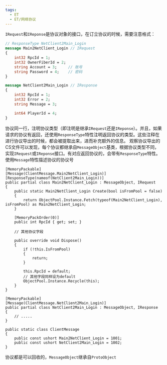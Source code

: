 ```yaml
---
tags:
  - ET
  - ET/网络协议
---
```

`IRequest`和`IReponse`是协议对象的接口，在订立协议的时候，需要注意格式：
```protobuf
// ResponseType NetClient2Main_Login
message Main2NetClient_Login // IRequest
{
	int32 RpcId = 1;
	int32 OwnerFiberId = 2;
	string Account = 3;		// 账号
	string Password = 4; 	// 密码
}

message NetClient2Main_Login // IResponse
{
	int32 RpcId = 1;
	int32 Error = 2;
	string Message = 3;

	int64 PlayerId = 4;
}
```
协议同一行，注明协议类型（即注明是继承`IRequest`还是`IReponse`）。并且，如果请求的协议有返回，还使用`ResponseType`特性注明返回协议的类型。这些注释在进行协议导出的时候，都会被提取出来，进而补充额外的信息。
观察协议导出的CS文件可以发现，每个协议都继承自`MessageObject`基类，根据协议类型不同，实现`IRequest`或`IReponse`接口。有对应返回协议的，会带有`ResponseType`特性。使用`Message`特性描述协议的协议号
```CSharp
[MemoryPackable]
[Message(ClientMessage.Main2NetClient_Login)]
[ResponseType(nameof(NetClient2Main_Login))]
public partial class Main2NetClient_Login : MessageObject, IRequest
{
    public static Main2NetClient_Login Create(bool isFromPool = false)
    {
        return ObjectPool.Instance.Fetch(typeof(Main2NetClient_Login), isFromPool) as Main2NetClient_Login;
    }

    [MemoryPackOrder(0)]
    public int RpcId { get; set; }

    // 其他协议字段
  
    public override void Dispose()
    {
        if (!this.IsFromPool)
        {
            return;
        }

        this.RpcId = default;
        // 其他字段同样设为default
        ObjectPool.Instance.Recycle(this);
    }
}

[MemoryPackable]
[Message(ClientMessage.NetClient2Main_Login)]
public partial class NetClient2Main_Login : MessageObject, IResponse
{
    // .....
}

public static class ClientMessage
{
    public const ushort Main2NetClient_Login = 1001;
    public const ushort NetClient2Main_Login = 1002;
}
```
协议都是可以回收的，`MessageObject`继承自`ProtoObject`